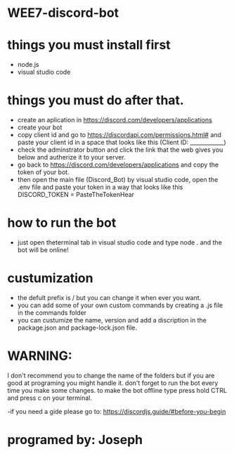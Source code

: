 # WEE7-discord-bot
# things you must install first
* node.js
* visual studio code

# things you must do after that.
* create an aplication in https://discord.com/developers/applications
* create your bot
* copy client id and go to https://discordapi.com/permissions.html# and paste your client id in a space that looks like this (Client ID: ____________)
* check the adminstrator button and click the link that the web gives you below and autherize it to your server.
* go back to https://discord.com/developers/applications and copy the token of your bot.
* then open the main file (Discord_Bot) by visual studio code, open the .env file and paste your token in a way that looks like this      DISCORD_TOKEN = PasteTheTokenHear

# how to run the bot
* just open theterminal tab in visual studio code and type    node .    and the bot will be online!

# custumization 
* the defult prefix is / but you can change it when ever you want.
* you can add some of your own custom commands by creating a .js file in the commands folder
* you can custumize the name, version and add a discription in the package.json and package-lock.json file.

# WARNING: 
   I don't recommend you to change the name of the folders
	 but if you are good at programing you might handle it.
	 don't forget to run the bot every time you make some 
	 changes. to make the bot offline type press hold CTRL
	  and press c on your terminal.

-if you need a gide please go to: https://discordjs.guide/#before-you-begin
# programed by: Joseph
